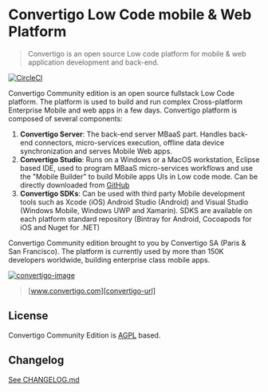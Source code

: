 # Convertigo Low Code mobile & Web  Platform
> Convertigo is an open source Low code platform for mobile & web application development and back-end.

[![CircleCI][ci-image]][ci-url]

Convertigo Community edition is an open source fullstack Low Code platform. The platform is used to build and run complex Cross-platform Enterprise Mobile and web apps in a few days. Convertigo platform is composed of several components:

1.	**Convertigo Server**: The back-end server MBaaS part. Handles back-end connectors, micro-services execution, offline data device synchronization and serves Mobile Web apps.
2.	**Convertigo Studio**: Runs on a Windows or a MacOS workstation, Eclipse based IDE, used to program MBaaS micro-services workflows and use the "Mobile Builder" to build Mobile apps UIs in Low code mode. Can be directly downloaded from [GitHub](https://github.com/convertigo/convertigo/releases/latest)
3.	**Convertigo SDKs**: Can be used with third party Mobile development tools such as Xcode (iOS) Android Studio (Android) and Visual Studio (Windows Mobile, Windows UWP and Xamarin). SDKS are available on each platform standard repository (Bintray for Android, Cocoapods for iOS and Nuget for .NET)

Convertigo Community edition brought to you by Convertigo SA (Paris & San Francisco). The platform is currently used by more than 150K developers worldwide, building enterprise class mobile apps.

[![convertigo-image]][convertigo-url]
> [www.convertigo.com][convertigo-url]

## License

Convertigo Community Edition is [AGPL](https://www.gnu.org/licenses/agpl-3.0.html) based.

## Changelog

[See CHANGELOG.md](CHANGELOG.md)

<!-- Markdown link & img dfn's -->
[ci-image]: https://circleci.com/gh/convertigo/convertigo.svg?style=shield
[ci-url]: https://circleci.com/gh/convertigo/workflows/convertigo
[convertigo-image]: https://www.convertigo.com/wp-content/themes/EightDegree/images/logo_convertigo.png
[convertigo-url]: https://www.convertigo.com

